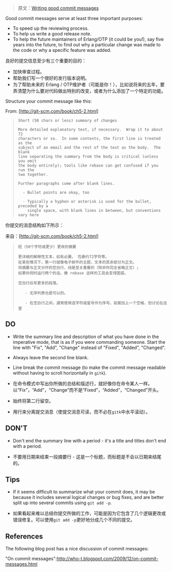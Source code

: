 > 原文：[Writing good commit messages](https://github.com/erlang/otp/wiki/Writing-good-commit-messages)

Good commit messages serve at least three important purposes:

* To speed up the reviewing process.
* To help us write a good release note.
* To help the future maintainers of Erlang/OTP (it could be you!), say five years into the future, to find out why a particular change was made to the code or why a specific feature was added.

良好的提交信息至少有三个重要的目的：

* 加快审查过程。
* 帮助我们写一个很好的发行版本说明。
* 为了帮助未来的 Erlang / OTP维护者（可能是你！），比如说将来的五年，要弄清楚为什么要对代码做出特别的改变，或者为什么添加了一个特定的功能。



Structure your commit message like this:

From: [http://git-scm.com/book/ch5-2.html]

> ```
> Short (50 chars or less) summary of changes
>
> More detailed explanatory text, if necessary.  Wrap it to about 72
> characters or so.  In some contexts, the first line is treated as the
> subject of an email and the rest of the text as the body.  The blank
> line separating the summary from the body is critical (unless you omit
> the body entirely); tools like rebase can get confused if you run the
> two together.
>
> Further paragraphs come after blank lines.
>
>   - Bullet points are okay, too
>
>   - Typically a hyphen or asterisk is used for the bullet, preceded by a
>     single space, with blank lines in between, but conventions vary here
> ```



你提交的消息结构如下所示：

来自：[http://git-scm.com/book/ch5-2.html]

> ```
> 短（50个字符或更少）更改的摘要
>
> 更详细的解释性文本，如有必要。 包裹约72字符等。 
> 在某些情况下，第一行就像电子邮件的主题，文本的其余部分为正文。 
> 将摘要与正文分开的空白行、线是至关重要的（除非你完全省略正文）;
> 如果你同时运行两个的话，像 rebase 这样的工具会变得困惑。
>
> 空白行后写更多的段落。
>
>    - 无序列表也是可以的。
>
>    - 在空白行之间，通常使用连字符或星号作为序号，前面加上一个空格，但讨论在这里
> ```



DO
--

* Write the summary line and description of what you have done in the imperative mode, that is as if you were commanding someone. Start the line with "Fix", "Add", "Change" instead of "Fixed", "Added", "Changed".
* Always leave the second line blank.
* Line break the commit message (to make the commit message readable without having to scroll horizontally in `gitk`).



* 在命令模式中写出你所做的总结和描述行，就好像你在命令某人一样。 以“Fix”，“Add”，“Change”而不是“Fixed”，“Added”，“Changed”开头。
* 始终将第二行留空。
* 用行来分离提交消息（使提交消息可读，而不必在`gitk`中水平滚动）。



DON'T
-----

* Don't end the summary line with a period - it's a title and titles don't end with a period.



* 不要用日期来结束一段摘要行 - 这是一个标题，而标题是不会以日期来结尾的。



Tips
----

* If it seems difficult to summarize what your commit does, it may be because it includes several logical changes or bug fixes, and are better split up into several commits using `git add -p`.



* 如果看起来难以总结你提交所做的工作，可能是因为它包含了几个逻辑更改或错误修复。可以使用`git add -p`更好地分成几个不同的提交。



References
----------

The following blog post has a nice discussion of commit messages:

"On commit messages":http://who-t.blogspot.com/2009/12/on-commit-messages.html
